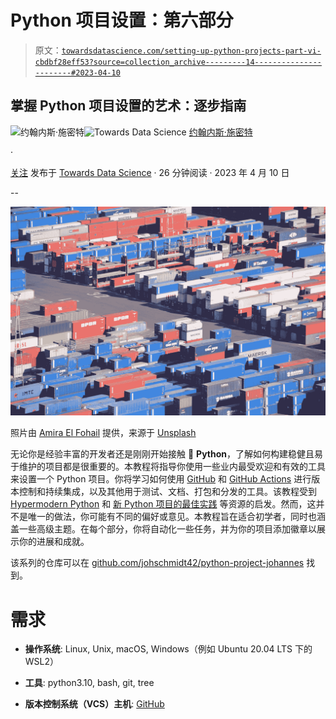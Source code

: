 # Python 项目设置：第六部分

> 原文：[`towardsdatascience.com/setting-up-python-projects-part-vi-cbdbf28eff53?source=collection_archive---------14-----------------------#2023-04-10`](https://towardsdatascience.com/setting-up-python-projects-part-vi-cbdbf28eff53?source=collection_archive---------14-----------------------#2023-04-10)

## 掌握 Python 项目设置的艺术：逐步指南

[](https://johschmidt42.medium.com/?source=post_page-----cbdbf28eff53--------------------------------)![约翰内斯·施密特](https://johschmidt42.medium.com/?source=post_page-----cbdbf28eff53--------------------------------)[](https://towardsdatascience.com/?source=post_page-----cbdbf28eff53--------------------------------)![Towards Data Science](https://towardsdatascience.com/?source=post_page-----cbdbf28eff53--------------------------------) [约翰内斯·施密特](https://johschmidt42.medium.com/?source=post_page-----cbdbf28eff53--------------------------------)

·

[关注](https://medium.com/m/signin?actionUrl=https%3A%2F%2Fmedium.com%2F_%2Fsubscribe%2Fuser%2Fb5022ff2e428&operation=register&redirect=https%3A%2F%2Ftowardsdatascience.com%2Fsetting-up-python-projects-part-vi-cbdbf28eff53&user=Johannes+Schmidt&userId=b5022ff2e428&source=post_page-b5022ff2e428----cbdbf28eff53---------------------post_header-----------) 发布于 [Towards Data Science](https://towardsdatascience.com/?source=post_page-----cbdbf28eff53--------------------------------) · 26 分钟阅读 · 2023 年 4 月 10 日[](https://medium.com/m/signin?actionUrl=https%3A%2F%2Fmedium.com%2F_%2Fvote%2Ftowards-data-science%2Fcbdbf28eff53&operation=register&redirect=https%3A%2F%2Ftowardsdatascience.com%2Fsetting-up-python-projects-part-vi-cbdbf28eff53&user=Johannes+Schmidt&userId=b5022ff2e428&source=-----cbdbf28eff53---------------------clap_footer-----------)

--

[](https://medium.com/m/signin?actionUrl=https%3A%2F%2Fmedium.com%2F_%2Fbookmark%2Fp%2Fcbdbf28eff53&operation=register&redirect=https%3A%2F%2Ftowardsdatascience.com%2Fsetting-up-python-projects-part-vi-cbdbf28eff53&source=-----cbdbf28eff53---------------------bookmark_footer-----------)![](img/1093eac93ddb53f3ce2570a3fa7c32bf.png)

照片由 [Amira El Fohail](https://unsplash.com/@amirasartistry?utm_source=medium&utm_medium=referral) 提供，来源于 [Unsplash](https://unsplash.com/?utm_source=medium&utm_medium=referral)

无论你是经验丰富的开发者还是刚刚开始接触 🐍 **Python**，了解如何构建稳健且易于维护的项目都是很重要的。本教程将指导你使用一些业内最受欢迎和有效的工具来设置一个 Python 项目。你将学习如何使用 [GitHub](https://github.com/) 和 [GitHub Actions](https://github.com/features/actions) 进行版本控制和持续集成，以及其他用于测试、文档、打包和分发的工具。该教程受到 [Hypermodern Python](https://medium.com/@cjolowicz/hypermodern-python-d44485d9d769) 和 [新 Python 项目的最佳实践](https://mitelman.engineering/blog/python-best-practice/automating-python-best-practices-for-a-new-project/) 等资源的启发。然而，这并不是唯一的做法，你可能有不同的偏好或意见。本教程旨在适合初学者，同时也涵盖一些高级主题。在每个部分，你将自动化一些任务，并为你的项目添加徽章以展示你的进展和成就。

该系列的仓库可以在 [github.com/johschmidt42/python-project-johannes](https://github.com/johschmidt42/python-project-johannes) 找到。

# 需求

+   **操作系统**: Linux, Unix, macOS, Windows（例如 Ubuntu 20.04 LTS 下的 WSL2）

+   **工具**: python3.10, bash, git, tree

+   **版本控制系统（VCS）主机**: [GitHub](https://github.com/)
